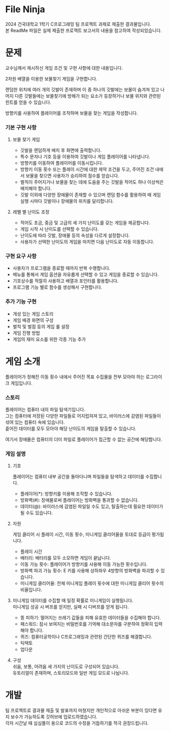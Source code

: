 # **File Ninja**
2024 건국대학교 1학기 C프로그래밍 팀 프로젝트 과제로 제출한 결과물입니다.   
본 ReadMe 파일은 실제 제출한 프로젝트 보고서의 내용을 참고하여 작성되었습니다.   

# 문제
교수님께서 제시하신 게임 조건 및 구현 사항에 대한 내용입니다.   

2차원 배열을 이용한 보물찾기 게임을 구현합니다.   

랜덤한 위치에 여러 개의 깃발이 존재하며 이 중 하나의 깃발에는 보물이 숨겨져 있고 나머지 다른 깃발들에는 보물찾기에 방해가 되는 요소가 등장하거나 보물 위치와 관련된 힌트를 얻을 수 있습니다.   

방향키를 사용하여 플레이어를 조작하며 보물을 찾는 게임을 작성합니다.

### 기본 구현 사항
1. 보물 찾기 게임
   - 깃발을 랜덤하게 배치 후 화면에 출력합니다.
   - 특수 문자나 기호 등을 이용하여 깃발이나 게임 플레이어를 나타냅니다.
   - 방향키를 이동하여 플레이어를 이동시킵니다.
   - 방향키 이동 횟수 또는 플레이 시간에 대한 제약 조건을 두고, 주어진 조건 내에서 보물을 찾으면 사용자가 승리하여 점수를 얻습니다.
   - 벌칙이 주어지거나 보물을 찾는 데에 도움을 주는 깃발을 적어도 하나 이상씩은 배치해야 합니다.
   - 깃발 이외에 다양한 장애물이 존재할 수 있으며 랜덤 함수를 활용하여 매 게임 실행 시마다 깃발이나 장애물의 위치를 달리합니다.
      
2. 레벨 별 난이도 조정
   - 적어도 초금, 중금 및 고급의 세 가지 난이도를 갖는 게임을 제공합니다.
   - 게임 시작 시 난이도를 선택할 수 있습니다.
   - 난이도에 따라 깃발, 장애물 등의 속성을 다르게 설정합니다.
   - 사용자가 선택한 난이도의 게임을 마치면 다음 난이도로 자동 이동합니다.
     
### 구현 요구 사항
 - 사용자가 프로그램을 종료할 때까지 반복 수행합니다.
 - 메뉴를 통해서 게임 옵션을 자유롭게 선택할 수 있고 게임을 종료할 수 있습니다.
 - 기호상수를 적절히 사용하고 배열과 포인터를 활용합니다.
 - 프로그램 기능 별로 함수를 생성해서 구현합니다.
     
### 추가 기능 구현
 - 개성 있는 게임 스토리
 - 게임 배경 화면의 구성
 - 벌칙 및 벌점 등의 게임 룰 설정
 - 게임 진행 방법
 - 게임의 재미 요소를 위한 각종 기능 추가

# 게임 소개
플레이어가 정해진 이동 횟수 내에서 주어진 목표 수집물을 전부 모아야 하는 로그라이크 게임입니다.   

### 스토리
플레이어는 컴퓨터 내의 파일 탐색기입니다.   
그는 컴퓨터에 저장된 다양한 파일들로 어지럽혀져 있고, 바이러스에 감염된 파일들이 섞여 있는 컴퓨터 속에 있습니다.   
흩어진 데이터를 모두 모아야 해당 난이도의 게임을 탈출할 수 있습니다.   

여기서 장애물은 컴퓨터의 더미 파일로 플레이어가 접근할 수 없는 공간에 해당합니다.   

### 게임 설명
1. 기호

   플레이어는 컴퓨터 내부 공간을 돌아다니며 파일들을 탐색하고 데이터를 수집합니다.
   - 플레이어(*): 방향키를 이용해 조작할 수 있습니다.
   - 방화벽(#): 장애물로써 플레이어는 방화벽을 통과할 수 없습니다.
   - 데이터(@): 바이러스에 감염된 파일일 수도 있고, 탈출하는데 필요한 데이터가 될 수도 있습니다.
    
2. 자원
   
   게임 클리어 시 플레이 시간, 이동 횟수, 미니게임 클리어율을 토대로 등급이 평가됩니다.
   - 플레이 시간 
   - 배터리: 배터리를 모두 소모하면 게임이 끝납니다.
   - 이동 가능 횟수: 플레이어가 방향키를 사용해 이동 가능한 횟수입니다.
   - 방화벽 파괴 가능 횟수: E 키를 사용해 상하좌우 4방향의 방화벽을 파괴할 수 있습니다.
   - 미니게임 클리어율: 전체 미니게임 플레이 횟수에 대한 미니게임 클리어 횟수의 비율입니다.
    
3. 미니게임
   데이터를 수집할 때 일정 확률로 미니게임이 실행됩니다.   
   미니게임 성공 시 버프를 얻지만, 실패 시 디버프를 얻게 됩니다.   
    - 똥 피하기: 떨어지는 쓰레기 값들을 피해 유효한 데이터들을 수집해야 합니다.
    - 패스워드: 잠시 보여지는 비밀번호를 기억해 대소문자를 구분하여 정확히 입력해야 합니다.
    - 퀴즈: 컴퓨터공학이나 C프로그래밍과 관련된 간단한 퀴즈를 해결합니다.
    - 틱택토
    - 업다운
    
4. 구성   
  쉬움, 보통, 어려움 세 가지의 난이도로 구성되어 있습니다.   
  듀토리얼이 존재하며, 스토리모드와 일반 게임 모드로 나뉩니다.

# 개발 
팀 프로젝트로 결과물 제출 및 발표까지 마쳤지만 개인적으로 아쉬운 부분이 있다면 유지 보수가 가능하도록 깃허브에 업로드하였습니다.   
각자 시간날 때 심심풀이 용으로 코드의 수정을 거듭하기를 적극 권장드립니다.   
